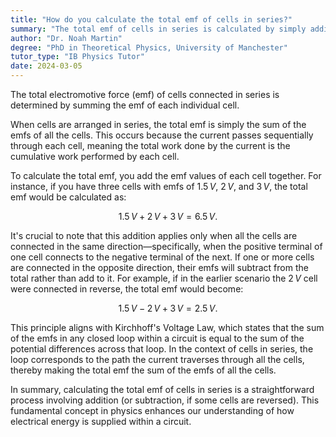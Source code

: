 ```yaml
---
title: "How do you calculate the total emf of cells in series?"
summary: "The total emf of cells in series is calculated by simply adding up the emf of each individual cell."
author: "Dr. Noah Martin"
degree: "PhD in Theoretical Physics, University of Manchester"
tutor_type: "IB Physics Tutor"
date: 2024-03-05
---
```


The total electromotive force (emf) of cells connected in series is determined by summing the emf of each individual cell.

When cells are arranged in series, the total emf is simply the sum of the emfs of all the cells. This occurs because the current passes sequentially through each cell, meaning the total work done by the current is the cumulative work performed by each cell.

To calculate the total emf, you add the emf values of each cell together. For instance, if you have three cells with emfs of $1.5\,V$, $2\,V$, and $3\,V$, the total emf would be calculated as:

$$
1.5\,V + 2\,V + 3\,V = 6.5\,V.
$$

It's crucial to note that this addition applies only when all the cells are connected in the same direction—specifically, when the positive terminal of one cell connects to the negative terminal of the next. If one or more cells are connected in the opposite direction, their emfs will subtract from the total rather than add to it. For example, if in the earlier scenario the $2\,V$ cell were connected in reverse, the total emf would become:

$$
1.5\,V - 2\,V + 3\,V = 2.5\,V.
$$

This principle aligns with Kirchhoff's Voltage Law, which states that the sum of the emfs in any closed loop within a circuit is equal to the sum of the potential differences across that loop. In the context of cells in series, the loop corresponds to the path the current traverses through all the cells, thereby making the total emf the sum of the emfs of all the cells.

In summary, calculating the total emf of cells in series is a straightforward process involving addition (or subtraction, if some cells are reversed). This fundamental concept in physics enhances our understanding of how electrical energy is supplied within a circuit.
    